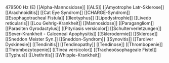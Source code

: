 479500 Hz (E)
[[Alpha-Mannosidose]]
[[ALS]]
[[Amyotrophe Latr-Sklerose]]
[[Arachnoiditis]]
[[Cat Eye Syndrom]]
[[CHARGE-Syndrom]]
[[Esophagotracheal Fistula]]
[[Ileotyphus]]
[[Lipodystrophie]]
[[Livedo reticularis]]
[[Lou Gehrig-Krankheit]]
[[Mannosidose]]
[[Paragangliom]]
[[Parasiten Gyrodactylus]]
[[Pityriasis versicolor]]
[[Schulterverletzungen]]
[[Sever-Krankheit - Calceneal Apophysitis]]
[[Sklerodermie]]
[[Sklerose]]
[[Sneddon Meister Syn.]]
[[Sneddon-Syndrom]]
[[Synovitis]]
[[Tardiver Dyskinesie]]
[[Tendinitis]]
[[Tendinopathy]]
[[Tendinose]]
[[Thrombopenie]]
[[Thrombozytopenie]]
[[Tinea versicolor]]
[[Tracheoösophageale Fistel]]
[[Typhus]]
[[Urethritis]]
[[Whipple-Krankheit]]